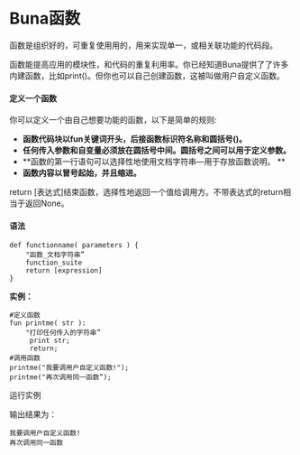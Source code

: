 # Buna函数

函数是组织好的，可重复使⽤用的，⽤来实现单一，或相关联功能的代码段。

函数能提高应⽤的模块性，和代码的重复利用率。你已经知道Buna提供了了许多内建函数，比如print\(\)。但你也可以自己创建函数，这被叫做用户自定义函数。

#### 定义一个函数

你可以定义一个由⾃己想要功能的函数，以下是简单的规则:

* **函数代码块以fun关键词开头，后接函数标识符名称和圆括号\(\)。**
* **任何传入参数和自变量必须放在圆括号中间。圆括号之间可以用于定义参数。**
* **函数的第一行语句可以选择性地使用⽂档字符串—用于存放函数说明。 **
* **函数内容以冒号起始，并且缩进。**

return \[表达式\]结束函数，选择性地返回一个值给调用方。不带表达式的return相当于返回None。

#### 语法

```
def functionname( parameters ) { 
    "函数_⽂档字符串”
    function_suite
    return [expression]
}
```

**实例：**

```
#定义函数  
fun printme( str ):
    "打印任何传入的字符串” 
     print str;
     return;
#调用函数
printme("我要调用户⾃定义函数!"); 
printme("再次调用同一函数”);
```

运行实例

输出结果为：

```
我要调用户⾃定义函数!
再次调用同一函数
```



